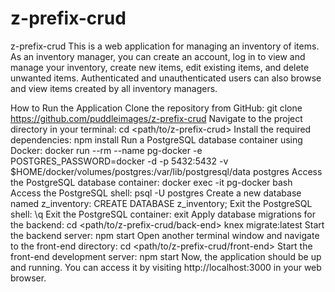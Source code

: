# z-prefix-crud
z-prefix-crud
This is a web application for managing an inventory of items. As an inventory manager, you can create an account, log in to view and manage your inventory, create new items, edit existing items, and delete unwanted items. Authenticated and unauthenticated users can also browse and view items created by all inventory managers.

How to Run the Application
Clone the repository from GitHub:
git clone https://github.com/puddleimages/z-prefix-crud
Navigate to the project directory in your terminal:
cd <path/to/z-prefix-crud>
Install the required dependencies:
npm install
Run a PostgreSQL database container using Docker:
docker run --rm --name pg-docker -e POSTGRES_PASSWORD=docker -d -p 5432:5432 -v $HOME/docker/volumes/postgres:/var/lib/postgresql/data postgres
Access the PostgreSQL database container:
docker exec -it pg-docker bash
Access the PostgreSQL shell:
psql -U postgres
Create a new database named z_inventory:
CREATE DATABASE z_inventory;
Exit the PostgreSQL shell:
\q
Exit the PostgreSQL container:
exit
Apply database migrations for the backend:
cd <path/to/z-prefix-crud/back-end>
knex migrate:latest
Start the backend server:
npm start
Open another terminal window and navigate to the front-end directory:
cd <path/to/z-prefix-crud/front-end>
Start the front-end development server:
npm start
Now, the application should be up and running. You can access it by visiting http://localhost:3000 in your web browser.
